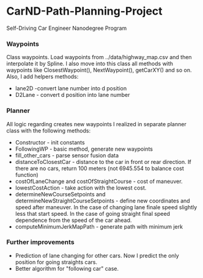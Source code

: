 # CarND-Path-Planning-Project
Self-Driving Car Engineer Nanodegree Program
   
### Waypoints
Class waypoints. Load waypoints from ../data/highway_map.csv and then interpolate it by Spline.
I also move into this class all methods with waypoints like ClosestWaypoint(), NextWaypoint(), getCarXY() and so on.
Also, I add helpers methods:
* lane2D -convert lane number into d position
* D2Lane - convert d position into lane number

### Planner
All logic regarding creates new waypoints I realized in separate planner class with the following methods:
* Constructor - init constants
* FollowingWP - basic method, generate new waypoints 
* fill_other_cars - parse sensor fusion data
* distanceToClosestCar - distance to the car in front or rear direction. If there are no cars, return 100 meters (not 6945.554 to balance cost function)
* costOfLaneChange and  costOfStraightCourse - cost of maneuver. 
* lowestCostAction - take action with the lowest cost.
* determineNewCourseSetpoints and determineNewStraightCourseSetpoints - define new coordinates and speed after maneuver. In the case of changing lane finale speed slightly less that start speed. In the case of going straight final speed dependence from the speed of the car ahead. 
* computeMinimumJerkMapPath - generate path with minimum jerk 

### Further improvements 
* Prediction of lane changing for other cars. Now I predict the only position for going straights cars. 
* Better algorithm for "following car" case.  
